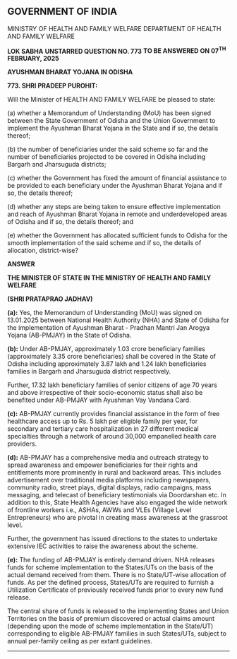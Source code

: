 ## GOVERNMENT OF INDIA

MINISTRY OF HEALTH AND FAMILY WELFARE
DEPARTMENT OF HEALTH AND FAMILY WELFARE

**LOK SABHA**
**UNSTARRED QUESTION NO. 773**
**TO BE ANSWERED ON 07<sup>TH</sup> FEBRUARY, 2025**

**AYUSHMAN BHARAT YOJANA IN ODISHA**

**773. SHRI PRADEEP PUROHIT:**

Will the Minister of HEALTH AND FAMILY WELFARE be pleased to state:

(a) whether a Memorandum of Understanding (MoU) has been signed between the State Government of Odisha and the Union Government to implement the Ayushman Bharat Yojana in the State and if so, the details thereof;

(b) the number of beneficiaries under the said scheme so far and the number of beneficiaries projected to be covered in Odisha including Bargarh and Jharsuguda districts;

(c) whether the Government has fixed the amount of financial assistance to be provided to each beneficiary under the Ayushman Bharat Yojana and if so, the details thereof;

(d) whether any steps are being taken to ensure effective implementation and reach of Ayushman Bharat Yojana in remote and underdeveloped areas of Odisha and if so, the details thereof; and

(e) whether the Government has allocated sufficient funds to Odisha for the smooth implementation of the said scheme and if so, the details of allocation, district-wise?

**ANSWER**

**THE MINISTER OF STATE IN THE MINISTRY OF HEALTH AND FAMILY WELFARE**

**(SHRI PRATAPRAO JADHAV)**

**(a):** Yes, the Memorandum of Understanding (MoU) was signed on 13.01.2025 between National Health Authority (NHA) and State of Odisha for the implementation of Ayushman Bharat - Pradhan Mantri Jan Arogya Yojana (AB-PMJAY) in the State of Odisha.

**(b):** Under AB-PMJAY, approximately 1.03 crore beneficiary families (approximately 3.35 crore beneficiaries) shall be covered in the State of Odisha including approximately 3.87 lakh and 1.24 lakh beneficiaries families in Bargarh and Jharsuguda district respectively.

Further, 17.32 lakh beneficiary families of senior citizens of age 70 years and above irrespective of their socio-economic status shall also be benefited under AB-PMJAY with Ayushman Vay Vandana Card.

**(c):** AB-PMJAY currently provides financial assistance in the form of free healthcare access up to Rs. 5 lakh per eligible family per year, for secondary and tertiary care hospitalization in 27 different medical specialties through a network of around 30,000 empanelled health care providers.

**(d):** AB-PMJAY has a comprehensive media and outreach strategy to spread awareness and empower beneficiaries for their rights and entitlements more prominently in rural and backward areas. This includes advertisement over traditional media platforms including newspapers, community radio, street plays, digital displays, radio campaigns, mass messaging, and telecast of beneficiary testimonials via Doordarshan etc. In addition to this, State Health Agencies have also engaged the wide network of frontline workers i.e., ASHAs, AWWs and VLEs (Village Level Entrepreneurs) who are pivotal in creating mass awareness at the grassroot level.

Further, the government has issued directions to the states to undertake extensive IEC activities to raise the awareness about the scheme.

**(e):** The funding of AB-PMJAY is entirely demand driven. NHA releases funds for scheme implementation to the States/UTs on the basis of the actual demand received from them. There is no State/UT-wise allocation of funds. As per the defined process, States/UTs are required to furnish a Utilization Certificate of previously received funds prior to every new fund release.

The central share of funds is released to the implementing States and Union Territories on the basis of premium discovered or actual claims amount (depending upon the mode of scheme implementation in the State/UT) corresponding to eligible AB-PMJAY families in such States/UTs, subject to annual per-family ceiling as per extant guidelines.

---
